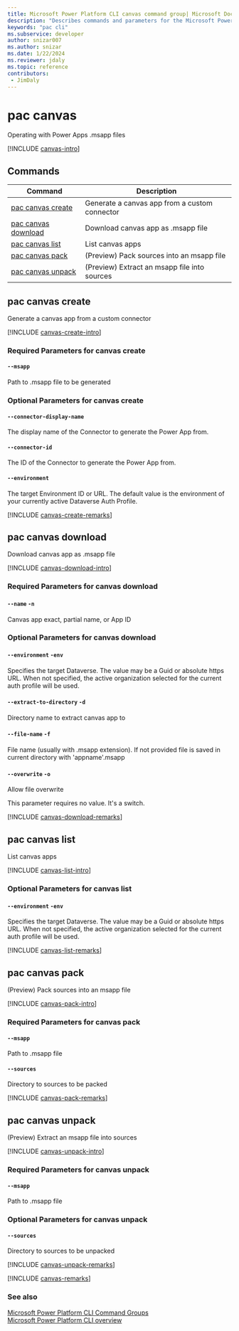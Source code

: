 ```yaml
---
title: Microsoft Power Platform CLI canvas command group| Microsoft Docs
description: "Describes commands and parameters for the Microsoft Power Platform CLI canvas command group."
keywords: "pac cli"
ms.subservice: developer
author: snizar007
ms.author: snizar
ms.date: 1/22/2024
ms.reviewer: jdaly
ms.topic: reference
contributors: 
 - JimDaly
---
```

<!-- 
Do not edit this file. 
This file is generated by a program and any changes will be overwritten when this topic is re-generated.
Use the include files to add additional content to this topic.
-->
# pac canvas

Operating with Power Apps .msapp files

[!INCLUDE [canvas-intro](includes/canvas-intro.md)]

## Commands

|Command|Description|
|---------|---------|
|[pac canvas create](#pac-canvas-create)|Generate a canvas app from a custom connector|
|[pac canvas download](#pac-canvas-download)|Download canvas app as .msapp file|
|[pac canvas list](#pac-canvas-list)|List canvas apps|
|[pac canvas pack](#pac-canvas-pack)|(Preview) Pack sources into an msapp file|
|[pac canvas unpack](#pac-canvas-unpack)|(Preview) Extract an msapp file into sources|


## pac canvas create

Generate a canvas app from a custom connector

[!INCLUDE [canvas-create-intro](includes/canvas-create-intro.md)]


### Required Parameters for canvas create

#### `--msapp`

Path to .msapp file to be generated


### Optional Parameters for canvas create

#### `--connector-display-name`

The display name of the Connector to generate the Power App from.

#### `--connector-id`

The ID of the Connector to generate the Power App from.

#### `--environment`

The target Environment ID or URL. The default value is the environment of your currently active Dataverse Auth Profile.

[!INCLUDE [canvas-create-remarks](includes/canvas-create-remarks.md)]

## pac canvas download

Download canvas app as .msapp file

[!INCLUDE [canvas-download-intro](includes/canvas-download-intro.md)]


### Required Parameters for canvas download

#### `--name` `-n`

Canvas app exact, partial name, or App ID


### Optional Parameters for canvas download

#### `--environment` `-env`

Specifies the target Dataverse. The value may be a Guid or absolute https URL. When not specified, the active organization selected for the current auth profile will be used.

#### `--extract-to-directory` `-d`

Directory name to extract canvas app to

#### `--file-name` `-f`

File name (usually with .msapp extension). If not provided file is saved in current directory with 'appname'.msapp

#### `--overwrite` `-o`

Allow file overwrite

This parameter requires no value. It's a switch.

[!INCLUDE [canvas-download-remarks](includes/canvas-download-remarks.md)]

## pac canvas list

List canvas apps

[!INCLUDE [canvas-list-intro](includes/canvas-list-intro.md)]


### Optional Parameters for canvas list

#### `--environment` `-env`

Specifies the target Dataverse. The value may be a Guid or absolute https URL. When not specified, the active organization selected for the current auth profile will be used.

[!INCLUDE [canvas-list-remarks](includes/canvas-list-remarks.md)]

## pac canvas pack

(Preview) Pack sources into an msapp file

[!INCLUDE [canvas-pack-intro](includes/canvas-pack-intro.md)]


### Required Parameters for canvas pack

#### `--msapp`

Path to .msapp file

#### `--sources`

Directory to sources to be packed

[!INCLUDE [canvas-pack-remarks](includes/canvas-pack-remarks.md)]

## pac canvas unpack

(Preview) Extract an msapp file into sources

[!INCLUDE [canvas-unpack-intro](includes/canvas-unpack-intro.md)]


### Required Parameters for canvas unpack

#### `--msapp`

Path to .msapp file


### Optional Parameters for canvas unpack

#### `--sources`

Directory to sources to be unpacked

[!INCLUDE [canvas-unpack-remarks](includes/canvas-unpack-remarks.md)]

[!INCLUDE [canvas-remarks](includes/canvas-remarks.md)]

### See also

[Microsoft Power Platform CLI Command Groups](index.md)<br />
[Microsoft Power Platform CLI overview](../introduction.md)